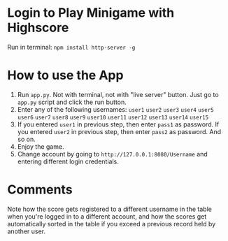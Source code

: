 # Login to Play Minigame with Highscore

Run in terminal:
`npm install http-server -g`

# How to use the App

1. Run `app.py`. Not with terminal, not with "live server" button. Just go to `app.py` script and click the run button. 
2. Enter any of the following usernames:
    `user1`
    `user2`
    `user3`
    `user4`
    `user5`
    `user6`
    `user7`
    `user8`
    `user9`
    `user10`
    `user11`
    `user12`
    `user13`
    `user14`
    `user15`
3. If you entered `user1` in previous step, then enter `pass1` as password. If you entered `user2` in previous step, then enter `pass2` as password. And so on.
4. Enjoy the game. 
5. Change account by going to `http://127.0.0.1:8080/Username` and entering different login credentials.

# Comments
Note how the score gets registered to a different username in the table when you're logged in to a different account, and how the scores get automatically sorted in the table if you exceed a previous record held by another user.